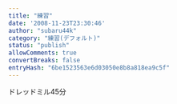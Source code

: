 ```yaml
---
title: "練習"
date: '2008-11-23T23:30:46'
author: "subaru44k"
category: "練習(デフォルト)"
status: "publish"
allowComments: true
convertBreaks: false
entryHash: "6be1523563e6d03050e8b8a818ea9c5f"
---
```

ドレッドミル45分
